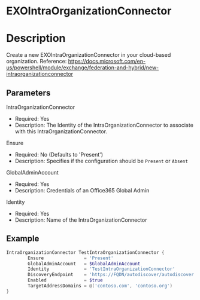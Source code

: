 # EXOIntraOrganizationConnector

# Description

Create a new EXOIntraOrganizationConnector in your cloud-based organization.
Reference: https://docs.microsoft.com/en-us/powershell/module/exchange/federation-and-hybrid/new-intraorganizationconnector

## Parameters

IntraOrganizationConnector

- Required: Yes
- Description: The Identity of the IntraOrganizationConnector
to associate with this IntraOrganizationConnector.

Ensure

- Required: No (Defaults to 'Present')
- Description: Specifies if the configuration should be `Present` or `Absent`

GlobalAdminAccount

- Required: Yes
- Description: Credentials of an Office365 Global Admin

Identity

- Required: Yes
- Description: Name of the IntraOrganizationConnector

## Example

```PowerShell
IntraOrganizationConnector TestIntraOrganizationConnector {
        Ensure               = 'Present'
        GlobalAdminAccount   = $GlobalAdminAccount
        Identity             = 'TestIntraOrganizationConnector'
        DiscoveryEndpoint    = 'https://FQDN/autodiscover/autodiscover.svc'
        Enabled              = $true
        TargetAddressDomains = @('contoso.com', 'contoso.org')
}
```
